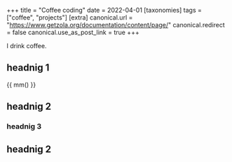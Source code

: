 +++
title = "Coffee coding"
date = 2022-04-01
[taxonomies]
tags = ["coffee", "projects"]
[extra]
canonical.url = "https://www.getzola.org/documentation/content/page/"
canonical.redirect = false
canonical.use_as_post_link = true
+++

I drink coffee.

## headnig 1

{{ mm() }}

## headnig 2

### headnig 3

## headnig 2
